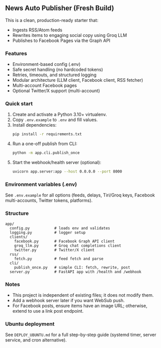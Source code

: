 ## News Auto Publisher (Fresh Build)

This is a clean, production-ready starter that:

- Ingests RSS/Atom feeds
- Rewrites items to engaging social copy using Groq LLM
- Publishes to Facebook Pages via the Graph API

### Features
- Environment-based config (.env)
- Safe secret handling (no hardcoded tokens)
- Retries, timeouts, and structured logging
- Modular architecture (LLM client, Facebook client, RSS fetcher)
 - Multi-account Facebook pages
 - Optional Twitter/X support (multi-account)

### Quick start
1. Create and activate a Python 3.10+ virtualenv.
2. Copy `.env.example` to `.env` and fill values.
3. Install dependencies:
   ```bash
   pip install -r requirements.txt
   ```
4. Run a one-off publish from CLI:
   ```bash
   python -m app.cli.publish_once
   ```
5. Start the webhook/health server (optional):
   ```bash
   uvicorn app.server:app --host 0.0.0.0 --port 8000
   ```

### Environment variables (.env)
See `.env.example` for all options (feeds, delays, Tiri/Groq keys, Facebook multi-accounts, Twitter tokens, platforms).

### Structure
```
app/
  config.py           # loads env and validates
  logging.py          # logger setup
  clients/
    facebook.py       # Facebook Graph API client
    groq_llm.py       # Groq chat completions client
    twitter.py        # Twitter/X client
  rss/
    fetch.py          # feed fetch and parse
  cli/
    publish_once.py   # simple CLI: fetch, rewrite, post
  server.py           # FastAPI app with /health and /webhook
```

### Notes
- This project is independent of existing files; it does not modify them.
- Add a webhook server later if you want WebSub push.
 - For Facebook posts, ensure items have an image URL; otherwise, extend to use a link post endpoint.

### Ubuntu deployment
See `DEPLOY_UBUNTU.md` for a full step-by-step guide (systemd timer, server service, and cron alternative).


